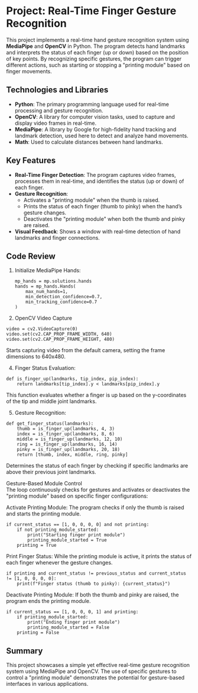 # Project: Real-Time Finger Gesture Recognition

This project implements a real-time hand gesture recognition system using **MediaPipe** and **OpenCV** in Python. The program detects hand landmarks and interprets the status of each finger (up or down) based on the position of key points. By recognizing specific gestures, the program can trigger different actions, such as starting or stopping a "printing module" based on finger movements.

## Technologies and Libraries

- **Python**: The primary programming language used for real-time processing and gesture recognition.
- **OpenCV**: A library for computer vision tasks, used to capture and display video frames in real-time.
- **MediaPipe**: A library by Google for high-fidelity hand tracking and landmark detection, used here to detect and analyze hand movements.
- **Math**: Used to calculate distances between hand landmarks.

## Key Features

- **Real-Time Finger Detection**: The program captures video frames, processes them in real-time, and identifies the status (up or down) of each finger.
- **Gesture Recognition**:
  - Activates a "printing module" when the thumb is raised.
  - Prints the status of each finger (thumb to pinky) when the hand’s gesture changes.
  - Deactivates the "printing module" when both the thumb and pinky are raised.
- **Visual Feedback**: Shows a window with real-time detection of hand landmarks and finger connections.

## Code Review


1. Initialize MediaPipe Hands:
   
   ```
   mp_hands = mp.solutions.hands
   hands = mp_hands.Hands(
       max_num_hands=1,
       min_detection_confidence=0.7,
       min_tracking_confidence=0.7
   )
   ```


3. OpenCV Video Capture

   
```
video = cv2.VideoCapture(0)
video.set(cv2.CAP_PROP_FRAME_WIDTH, 640)
video.set(cv2.CAP_PROP_FRAME_HEIGHT, 480)
```
Starts capturing video from the default camera, setting the frame dimensions to 640x480.

4. Finger Status Evaluation:
   
```
def is_finger_up(landmarks, tip_index, pip_index):
    return landmarks[tip_index].y < landmarks[pip_index].y

```
This function evaluates whether a finger is up based on the y-coordinates of the tip and middle joint landmarks.

5. Gesture Recognition:
```
def get_finger_status(landmarks):
    thumb = is_finger_up(landmarks, 4, 3)
    index = is_finger_up(landmarks, 8, 6)
    middle = is_finger_up(landmarks, 12, 10)
    ring = is_finger_up(landmarks, 16, 14)
    pinky = is_finger_up(landmarks, 20, 18)
    return [thumb, index, middle, ring, pinky]
```
Determines the status of each finger by checking if specific landmarks are above their previous joint landmarks.


Gesture-Based Module Control
</br>The loop continuously checks for gestures and activates or deactivates the "printing module" based on specific finger configurations:

Activate Printing Module: The program checks if only the thumb is raised and starts the printing module.

```
if current_status == [1, 0, 0, 0, 0] and not printing:
    if not printing_module_started:
        print("Starting finger print module")
        printing_module_started = True
    printing = True
```
Print Finger Status: While the printing module is active, it prints the status of each finger whenever the gesture changes.

```
if printing and current_status != previous_status and current_status != [1, 0, 0, 0, 0]:
    print(f"Finger status (thumb to pinky): {current_status}")
```
Deactivate Printing Module: If both the thumb and pinky are raised, the program ends the printing module.

```
if current_status == [1, 0, 0, 0, 1] and printing:
    if printing_module_started:
        print("Ending finger print module")
        printing_module_started = False
    printing = False
```


## Summary
This project showcases a simple yet effective real-time gesture recognition system using MediaPipe and OpenCV. The use of specific gestures to control a "printing module" demonstrates the potential for gesture-based interfaces in various applications.
